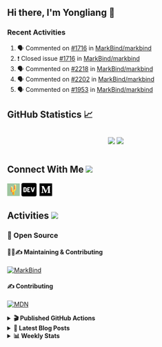 ## Hi there, I'm Yongliang 👋

### Recent Activities

<!--START_SECTION:activity-->
1. 🗣 Commented on [#1716](https://github.com/MarkBind/markbind/issues/1716) in [MarkBind/markbind](https://github.com/MarkBind/markbind)
2. ❗️ Closed issue [#1716](https://github.com/MarkBind/markbind/issues/1716) in [MarkBind/markbind](https://github.com/MarkBind/markbind)
3. 🗣 Commented on [#2218](https://github.com/MarkBind/markbind/issues/2218) in [MarkBind/markbind](https://github.com/MarkBind/markbind)
4. 🗣 Commented on [#2202](https://github.com/MarkBind/markbind/issues/2202) in [MarkBind/markbind](https://github.com/MarkBind/markbind)
5. 🗣 Commented on [#1953](https://github.com/MarkBind/markbind/issues/1953) in [MarkBind/markbind](https://github.com/MarkBind/markbind)
<!--END_SECTION:activity-->

## GitHub Statistics :chart_with_upwards_trend:
<div align="center">
<div style="display: flex; align-items: center; justify-content: center;">

[![](https://github-readme-stats-tlylt.vercel.app/api?username=tlylt&show_icons=true&theme=tokyonight&hide_border=true&locale=en)](https://github.com/tlylt)
[![](https://github-readme-streak-stats.herokuapp.com/?user=tlylt&theme=tokyonight&hide_border=true)](https://github.com/tlylt)
</div>
</div>

## Connect With Me <img src="https://media.giphy.com/media/2wh5K5yE3ulp3xgYcG/giphy-downsized.gif" width="30">

<a href="https://www.yongliangliu.com/" target="_blank"><img align="center" src="static/site-icon.png" alt="yongliangliu.com" height="29" width="29" /></a>
<a href="https://dev.to/tlylt" target="_blank"><img align="center" src="static/dev-badge.svg" alt="dev.to/tlylt" height="35" width="35" /></a>
<a href="https://tlylt.medium.com" target="_blank"><img align="center" src="static/medium.png" alt="tlylt.medium.com" height="35" width="35" /></a>

## Activities <img src="https://media.giphy.com/media/WUlplcMpOCEmTGBtBW/giphy.gif" width="30">

### 🔭 Open Source

#### 👷‍♂️✍️ Maintaining & Contributing
[![MarkBind](https://github-readme-stats-tlylt.vercel.app/api/pin/?username=markbind&repo=markbind)](https://github.com/MarkBind/markbind)

#### ✍️ Contributing
[![MDN](https://github-readme-stats-tlylt.vercel.app/api/pin/?username=mdn&repo=content)](https://github.com/mdn/content)

<details>
<summary> <b>🎬 Published GitHub Actions </b> </summary>

[![install-graphviz](https://github-readme-stats-tlylt.vercel.app/api/pin/?username=tlylt&repo=install-graphviz)](https://github.com/tlylt/install-graphviz)

[![reposense-action](https://github-readme-stats-tlylt.vercel.app/api/pin/?username=tlylt&repo=reposense-action)](https://github.com/tlylt/reposense-action)

[![markbin-action](https://github-readme-stats-tlylt.vercel.app/api/pin/?username=markbind&repo=markbind-action)](https://github.com/MarkBind/markbind-action)

</details>

<details>
<summary> <b>📕 Latest Blog Posts</b> </summary>

<!-- BLOG-POST-LIST:START -->
- [Deploy a ChatGPT API Server in no time](https://www.yongliangliu.com/blog/chatgpt-nextjs-server/)
- [Creating a regex-based Markdown parser in TypeScript](https://www.yongliangliu.com/blog/rmark/)
- [Create VSCode Snippets for Markdown Blog Workflows](https://www.yongliangliu.com/blog/vscode-snippets/)
- [Brag Doc 2023](https://www.yongliangliu.com/blog/brag-doc-2023/)
- [My Journey into Open Source](https://www.yongliangliu.com/blog/my-journey-into-open-source/)
<!-- BLOG-POST-LIST:END -->

</details>

<details>
<summary> <b>📊 Weekly Stats</b> </summary>

<!--START_SECTION:waka-->
![Code Time](http://img.shields.io/badge/Code%20Time-873%20hrs%2056%20mins-blue)

**🐱 My GitHub Data** 

> 📦 607.4 kB Used in GitHub's Storage 
 > 
> 🏆 783 Contributions in the Year 2023
 > 
> 🚫 Not Opted to Hire
 > 
> 📜 166 Public Repositories 
 > 
> 🔑 31 Private Repositories 
 > 
**I'm an Early 🐤** 

```text
🌞 Morning                3734 commits        ███████░░░░░░░░░░░░░░░░░░   29.81 % 
🌆 Daytime                3304 commits        ███████░░░░░░░░░░░░░░░░░░   26.38 % 
🌃 Evening                4635 commits        █████████░░░░░░░░░░░░░░░░   37.01 % 
🌙 Night                  852 commits         ██░░░░░░░░░░░░░░░░░░░░░░░   06.80 % 
```
📅 **I'm Most Productive on Wednesday** 

```text
Monday                   1641 commits        ███░░░░░░░░░░░░░░░░░░░░░░   13.10 % 
Tuesday                  1900 commits        ████░░░░░░░░░░░░░░░░░░░░░   15.17 % 
Wednesday                2090 commits        ████░░░░░░░░░░░░░░░░░░░░░   16.69 % 
Thursday                 1622 commits        ███░░░░░░░░░░░░░░░░░░░░░░   12.95 % 
Friday                   1608 commits        ███░░░░░░░░░░░░░░░░░░░░░░   12.84 % 
Saturday                 1850 commits        ████░░░░░░░░░░░░░░░░░░░░░   14.77 % 
Sunday                   1814 commits        ████░░░░░░░░░░░░░░░░░░░░░   14.48 % 
```


📊 **This Week I Spent My Time On** 

```text
🕑︎ Time Zone: Asia/Singapore

💬 Programming Languages: 
Markdown                 4 hrs 18 mins       ██████████░░░░░░░░░░░░░░░   41.01 % 
C#                       2 hrs 6 mins        █████░░░░░░░░░░░░░░░░░░░░   20.15 % 
TypeScript               2 hrs               █████░░░░░░░░░░░░░░░░░░░░   19.07 % 
Java                     1 hr 15 mins        ███░░░░░░░░░░░░░░░░░░░░░░   11.94 % 
JSON                     20 mins             █░░░░░░░░░░░░░░░░░░░░░░░░   03.29 % 
```


 Last Updated on 20/03/2023 00:43:22 UTC
<!--END_SECTION:waka-->

</details>
